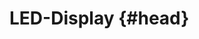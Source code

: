 # LED-Display {#head}
<div class="description"></div>

<div class="line">
    <br>
    <br>
    <br>
</div>
